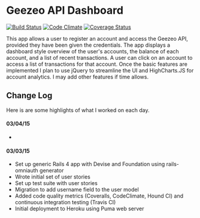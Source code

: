 Geezeo API Dashboard
================
[![Build Status](https://travis-ci.org/danielbonnell/geezeo.svg?branch=master)](https://travis-ci.org/danielbonnell/geezeo)
[![Code Climate](https://codeclimate.com/github/danielbonnell/geezeo.png)](https://codeclimate.com/github/danielbonnell/geezeo)
[![Coverage Status](https://coveralls.io/repos/danielbonnell/geezeo/badge.png)](https://coveralls.io/r/danielbonnell/geezeo)

This app allows a user to register an account and access the Geezeo API, provided they have been given the credentials. The app displays a dashboard style overview of the user's accounts, the balance of each account, and a list of recent transactions. A user can click on an account to access a list of transactions for that account. Once the basic features are implemented I plan to use jQuery to streamline the UI and HighCharts.JS for account analytics. I may add other features if time allows.

## Change Log
Here is are some highlights of what I worked on each day.

#### 03/04/15
*

#### 03/03/15
* Set up generic Rails 4 app with Devise and Foundation using rails-omniauth generator
* Wrote initial set of user stories
* Set up test suite with user stories
* Migration to add username field to the user model
* Added code quality metrics (Coveralls, CodeClimate, Hound CI) and continuous integration testing (Travis CI)
* Initial deployment to Heroku using Puma web server
